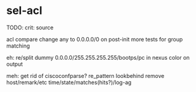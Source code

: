 # sel-acl


TODO:
crit:
source

acl compare
change any to 0.0.0.0/0 on post-init
more tests for group matching

eh:
re/split dummy
0.0.0.0/255.255.255.255/bootps/pc in nexus
color on output

meh:
get rid of ciscoconfparse?
re_pattern lookbehind remove host/remark/etc
time/state/matches(hits?)/log-ag